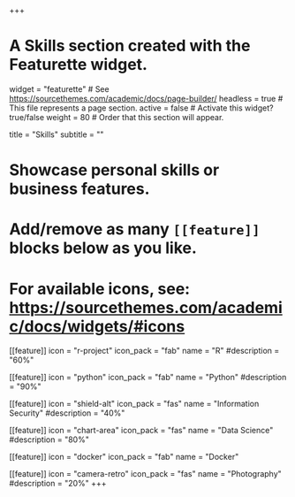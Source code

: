+++
# A Skills section created with the Featurette widget.
widget = "featurette"  # See https://sourcethemes.com/academic/docs/page-builder/
headless = true  # This file represents a page section.
active = false  # Activate this widget? true/false
weight = 80  # Order that this section will appear.

title = "Skills"
subtitle = ""

# Showcase personal skills or business features.
# 
# Add/remove as many `[[feature]]` blocks below as you like.
# 
# For available icons, see: https://sourcethemes.com/academic/docs/widgets/#icons

[[feature]]
  icon = "r-project"
  icon_pack = "fab"
  name = "R"
  #description = "60%"
  
[[feature]]
  icon = "python"
  icon_pack = "fab"
  name = "Python"
  #description = "90%"  
  
[[feature]]
  icon = "shield-alt"
  icon_pack = "fas"
  name = "Information Security"
  #description = "40%"

[[feature]]
  icon = "chart-area"
  icon_pack = "fas"
  name = "Data Science"
  #description = "80%"

[[feature]]
   icon = "docker"
   icon_pack = "fab"
   name = "Docker"

[[feature]]
  icon = "camera-retro"
  icon_pack = "fas"
  name = "Photography"
  #description = "20%"
+++
